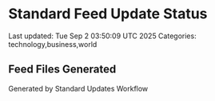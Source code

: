 # Standard Feed Update Status
Last updated: Tue Sep  2 03:50:09 UTC 2025
Categories: technology,business,world

## Feed Files Generated

Generated by Standard Updates Workflow

